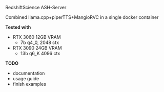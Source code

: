 RedshiftScience ASH-Server

Combined llama.cpp+piperTTS+MangioRVC in a single docker container

**Tested with**

- RTX 3060 12GB VRAM
  - 7b q4_0, 2048 ctx
- RTX 3090 24GB VRAM
  - 13b q6_K 4096 ctx


**TODO**

- documentation
- usage guide
- finish examples

